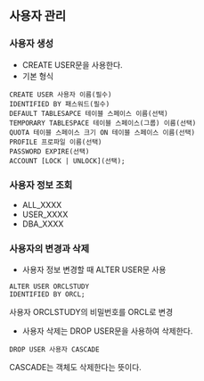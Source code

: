 ## 사용자 관리
### 사용자 생성
- CREATE USER문을 사용한다. 
- 기본 형식
```
CREATE USER 사용자 이름(필수)
IDENTIFIED BY 패스워드(필수)
DEFAULT TABLESAPCE 테이블 스페이스 이름(선택)
TEMPORARY TABLESPACE 테이블 스페이스(그룹) 이름(선택)
QUOTA 테이블 스페이스 크기 ON 테이블 스페이스 이름(선택)
PROFILE 프로파일 이름(선택)
PASSWORD EXPIRE(선택)
ACCOUNT [LOCK | UNLOCK](선택);
```

### 사용자 정보 조회
- ALL_XXXX
- USER_XXXX
- DBA_XXXX

### 사용자의 변경과 삭제
- 사용자 정보 변경할 때 ALTER USER문 사용
```
ALTER USER ORCLSTUDY
IDENTIFIED BY ORCL;
```
사용자 ORCLSTUDY의 비밀번호를 ORCL로 변경

- 사용자 삭제는 DROP USER문을 사용하여 삭제한다.
```
DROP USER 사용자 CASCADE
```
CASCADE는 객체도 삭제한다는 뜻이다.
